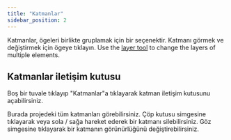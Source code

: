 ```yaml
---
title: "Katmanlar"
sidebar_position: 2
---
```


Katmanlar, ögeleri birlikte gruplamak için bir seçenektir. Katmanı görmek ve değiştirmek için ögeye tıklayın. Use the [layer tool](tools/layer.md) to change the layers of multiple elements.

## Katmanlar iletişim kutusu

Boş bir tuvale tıklayıp "Katmanlar"a tıklayarak katman iletişim kutusunu açabilirsiniz.

Burada projedeki tüm katmanları görebilirsiniz. Çöp kutusu simgesine tıklayarak veya sola / sağa hareket ederek bir katmanı silebilirsiniz. Göz simgesine tıklayarak bir katmanın görünürlüğünü değiştirebilirsiniz.
